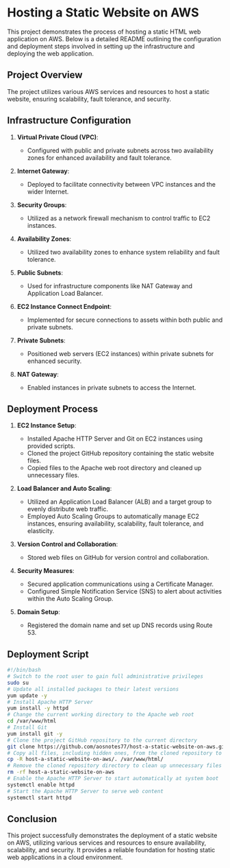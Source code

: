 # Hosting a Static Website on AWS

This project demonstrates the process of hosting a static HTML web application on AWS. Below is a detailed README outlining the configuration and deployment steps involved in setting up the infrastructure and deploying the web application.

## Project Overview
The project utilizes various AWS services and resources to host a static website, ensuring scalability, fault tolerance, and security.

## Infrastructure Configuration
1. **Virtual Private Cloud (VPC)**:
   - Configured with public and private subnets across two availability zones for enhanced availability and fault tolerance.

2. **Internet Gateway**:
   - Deployed to facilitate connectivity between VPC instances and the wider Internet.

3. **Security Groups**:
   - Utilized as a network firewall mechanism to control traffic to EC2 instances.

4. **Availability Zones**:
   - Utilized two availability zones to enhance system reliability and fault tolerance.

5. **Public Subnets**:
   - Used for infrastructure components like NAT Gateway and Application Load Balancer.

6. **EC2 Instance Connect Endpoint**:
   - Implemented for secure connections to assets within both public and private subnets.

7. **Private Subnets**:
   - Positioned web servers (EC2 instances) within private subnets for enhanced security.

8. **NAT Gateway**:
   - Enabled instances in private subnets to access the Internet.

## Deployment Process
1. **EC2 Instance Setup**:
   - Installed Apache HTTP Server and Git on EC2 instances using provided scripts.
   - Cloned the project GitHub repository containing the static website files.
   - Copied files to the Apache web root directory and cleaned up unnecessary files.

2. **Load Balancer and Auto Scaling**:
   - Utilized an Application Load Balancer (ALB) and a target group to evenly distribute web traffic.
   - Employed Auto Scaling Groups to automatically manage EC2 instances, ensuring availability, scalability, fault tolerance, and elasticity.

3. **Version Control and Collaboration**:
   - Stored web files on GitHub for version control and collaboration.

4. **Security Measures**:
   - Secured application communications using a Certificate Manager.
   - Configured Simple Notification Service (SNS) to alert about activities within the Auto Scaling Group.

5. **Domain Setup**:
   - Registered the domain name and set up DNS records using Route 53.

## Deployment Script
```bash
#!/bin/bash
# Switch to the root user to gain full administrative privileges
sudo su
# Update all installed packages to their latest versions
yum update -y
# Install Apache HTTP Server
yum install -y httpd
# Change the current working directory to the Apache web root
cd /var/www/html
# Install Git
yum install git -y
# Clone the project GitHub repository to the current directory
git clone https://github.com/aosnotes77/host-a-static-website-on-aws.git
# Copy all files, including hidden ones, from the cloned repository to the Apache web root
cp -R host-a-static-website-on-aws/. /var/www/html/
# Remove the cloned repository directory to clean up unnecessary files
rm -rf host-a-static-website-on-aws
# Enable the Apache HTTP Server to start automatically at system boot
systemctl enable httpd
# Start the Apache HTTP Server to serve web content
systemctl start httpd
```

## Conclusion
This project successfully demonstrates the deployment of a static website on AWS, utilizing various services and resources to ensure availability, scalability, and security. It provides a reliable foundation for hosting static web applications in a cloud environment.
